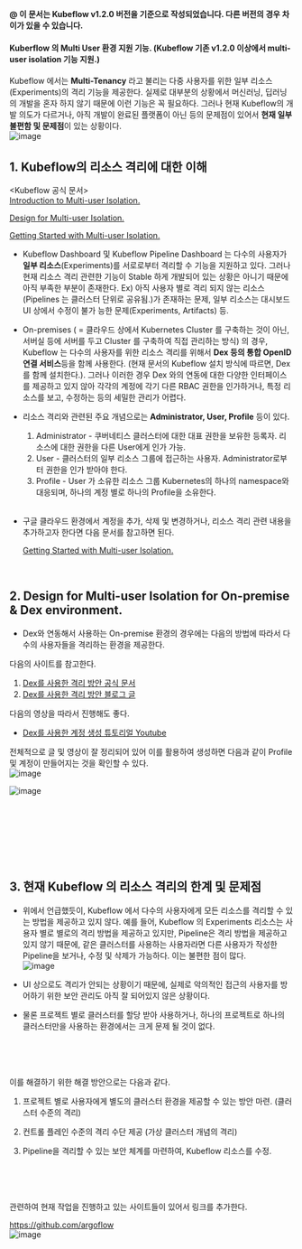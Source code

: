 **@ 이 문서는 Kubeflow v1.2.0 버전을 기준으로 작성되었습니다. 다른 버전의 경우 차이가 있을 수 있습니다.**

#### Kuberflow 의 Multi User 환경 지원 기능. (Kubeflow 기존 v1.2.0 이상에서 multi-user isolation 기능 지원.)

Kubeflow 에서는 **Multi-Tenancy** 라고 불리는 다중 사용자를 위한 일부 리소스(Experiments)의 격리 기능을 제공한다. 실제로 대부분의 상황에서 머신러닝, 딥러닝의 개발을 혼자 하지 않기 때문에 이런 기능은 꼭 필요하다. 그러나 현재 Kubeflow의 개발 의도가 다르거나, 아직 개발이 완료된 플랫폼이 아닌 등의 문제점이 있어서 **현재 일부 불편함 및 문제점**이 있는 상황이다.<br/>
![image](https://user-images.githubusercontent.com/71695489/127605339-91052b49-6120-44d8-9c8d-920a3577ceeb.png)

## 1. Kubeflow의 리소스 격리에 대한 이해<br/>

<Kubeflow 공식 문서><br/>
[Introduction to Multi-user Isolation.](https://v1-2-branch.kubeflow.org/docs/components/multi-tenancy/overview/)<br/>

[Design for Multi-user Isolation.](https://v1-2-branch.kubeflow.org/docs/components/multi-tenancy/design/)<br/>

[Getting Started with Multi-user Isolation.](https://v1-2-branch.kubeflow.org/docs/components/multi-tenancy/getting-started/)<br/>

- Kubeflow Dashboard 및 Kubeflow Pipeline Dashboard 는 다수의 사용자가 **일부 리소스**(Experiments)를 서로로부터 격리할 수 기능을 지원하고 있다. 그러나 현재 리소스 격리 관련한 기능이 Stable 하게 개발되어 있는 상황은 아니기 때문에 아직 부족한 부분이 존재한다. Ex) 아직 사용자 별로 격리 되지 않는 리소스(Pipelines 는 클러스터 단위로 공유됨.)가 존재하는 문제, 일부 리소스는 대시보드 UI 상에서 수정이 불가 능한 문제(Experiments, Artifacts) 등.

- On-premises ( = 클라우드 상에서 Kubernetes Cluster 를 구축하는 것이 아닌, 서버실 등에 서버를 두고 Cluster 를 구축하여 직접 관리하는 방식) 의 경우, Kubeflow 는 다수의 사용자를 위한 리소스 격리를 위해서 **Dex 등의 통합 OpenID 연결 서비스**등을 함께 사용한다. (현재 문서의 Kubeflow 설치 방식에 따르면, Dex를 함께 설치한다.). 그러나 이러한 경우 Dex 와의 연동에 대한 다양한 인터페이스를 제공하고 있지 않아 각각의 계정에 각기 다른 RBAC 권한을 인가하거나, 특정 리소스를 보고, 수정하는 등의 세밀한 관리가 어렵다.

- 리소스 격리와 관련된 주요 개념으로는 **Administrator, User, Profile** 등이 있다.
  1) Administrator - 쿠버네티스 클러스터에 대한 대표 권한을 보유한 등록자. 리소스에 대한 권한을 다른 User에게 인가 가능.
  2) User - 클러스터의 일부 리소스 그룹에 접근하는 사용자. Administrator로부터 권한을 인가 받아야 한다.
  3) Profile - User 가 소유한 리소스 그룹 Kubernetes의 하나의 namespace와 대응되며, 하나의 계정 별로 하나의 Profile을 소유한다.<br/><br/>

- 구글 클라우드 환경에서 계정을 추가, 삭제 및 변경하거나, 리소스 격리 관련 내용을 추가하고자 한다면 다음 문서를 참고하면 된다.<br/>

  [Getting Started with Multi-user Isolation.](https://v1-2-branch.kubeflow.org/docs/components/multi-tenancy/getting-started/)<br/>


<br/>

## 2. Design for Multi-user Isolation for On-premise & Dex environment.

- Dex와 연동해서 사용하는 On-premise 환경의 경우에는 다음의 방법에 따라서 다수의 사용자들을 격리하는 환경을 제공한다.<br/>

다음의 사이트를 참고한다.<br/>
1. [ Dex를 사용한 격리 방안 공식 문서 ](https://v0-7.kubeflow.org/docs/started/k8s/kfctl-existing-arrikto/#add-static-users-for-basic-auth)<br/>
2. [ Dex를 사용한 격리 방안 블로그 글 ](https://wjddyd66.github.io/kubeflow/Kubeflow(4-2)/)<br/>

다음의 영상을 따라서 진행해도 좋다.<br/>
- [ Dex를 사용한 계정 생성 튜토리얼 Youtube ](https://www.youtube.com/watch?v=AjNbcMGl8Y4)<br/>

전체적으로 글 및 영상이 잘 정리되어 있어 이를 활용하여 생성하면 다음과 같이 Profile 및 계정이 만들어지는 것을 확인할 수 있다.<br/>
![image](https://user-images.githubusercontent.com/71695489/127605362-b5496187-c64e-48d1-bc9c-aea57d15db53.png)<br/>

![image](https://user-images.githubusercontent.com/71695489/127605444-d7b80de8-0373-4f28-8794-ac38015884d2.png)

<br/>
<br/>
<br/>
<br/>
<br/>
<br/>

## 3. 현재 Kubeflow 의 리소스 격리의 한계 및 문제점

- 위에서 언급했듯이, Kubeflow 에서 다수의 사용자에게 모든 리소스를 격리할 수 있는 방법을 제공하고 있지 않다. 예를 들어, Kubeflow 의 Experiments 리소스는 사용자 별로 별로의 격리 방법을 제공하고 있지만, Pipeline은 격리 방법을 제공하고 있지 않기 때문에, 같은 클러스터를 사용하는 사용자라면 다른 사용자가 작성한 Pipeline을 보거나, 수정 및 삭제가 가능하다. 이는 불편한 점이 많다.<br/>
![image](https://user-images.githubusercontent.com/71695489/127605482-bbb7ad28-5623-47bf-832b-018cf56bebe6.png)

- UI 상으로도 격리가 안되는 상황이기 때문에, 실제로 악의적인 접근의 사용자를 방어하기 위한 보안 관리도 아직 잘 되어있지 않은 상황이다.

- 물론 프로젝트 별로 클러스터를 할당 받아 사용하거나, 하나의 프로젝트로 하나의 클러스터만을 사용하는 환경에서는 크게 문제 될 것이 없다.

<br/>
<br/>
<br/>

이를 해결하기 위한 해결 방안으로는 다음과 같다.

1. 프로젝트 별로 사용자에게 별도의 클러스터 환경을 제공할 수 있는 방안 마련. (클러스터 수준의 격리)

2. 컨트롤 플레인 수준의 격리 수단 제공 (가상 클러스터 개념의 격리)

3. Pipeline을 격리할 수 있는 보안 체계를 마련하여, Kubeflow 리소스를 수정.

<br/>
<br/>
<br/>

관련하여 현재 작업을 진행하고 있는 사이트들이 있어서 링크를 추가한다.

https://github.com/argoflow<br/>
![image](https://user-images.githubusercontent.com/71695489/127605513-b2f87251-f765-49b4-a19d-93b172d2cd75.png)<br/>

